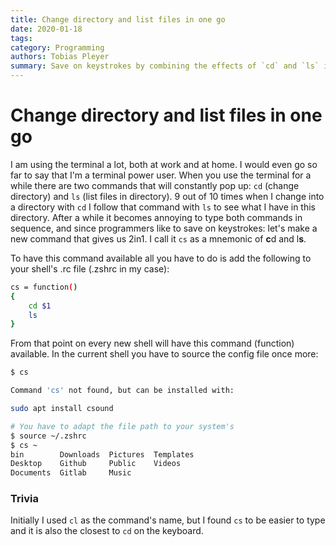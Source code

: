 ```yaml
---
title: Change directory and list files in one go
date: 2020-01-18
tags:
category: Programming
authors: Tobias Pleyer
summary: Save on keystrokes by combining the effects of `cd` and `ls` in the terminal
---
```


# Change directory and list files in one go

I am using the terminal a lot, both at work and at home. I would even go so far
to say that I'm a terminal power user. When you use the terminal for a while
there are two commands that will constantly pop up: `cd` (change directory) and
`ls` (list files in directory). 9 out of 10 times when I change into a
directory with `cd` I follow that command with `ls` to see what I have in this
directory. After a while it becomes annoying to type both commands in sequence,
and since programmers like to save on keystrokes: let's make a new command that
gives us 2in1. I call it `cs` as a mnemonic of **c**d and l**s**.

To have this command available all you have to do is add the following to your
shell's .rc file (.zshrc in my case):

```bash
cs = function()
{
    cd $1
    ls
}
```

From that point on every new shell will have this command (function) available.
In the current shell you have to source the config file once more:

```bash
$ cs

Command 'cs' not found, but can be installed with:

sudo apt install csound

# You have to adapt the file path to your system's
$ source ~/.zshrc
$ cs ~
bin        Downloads  Pictures  Templates
Desktop    Github     Public    Videos
Documents  Gitlab     Music
```

### Trivia

Initially I used `cl` as the command's name, but I found `cs` to be easier to
type and it is also the closest to `cd` on the keyboard.
